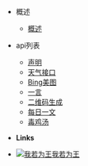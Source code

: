 - 概述

  - [概述](/)

- api列表

  - [声明](/api/)
  - [天气接口](/api/weather)
  - [Bing美图](/api/nicebing)
  - [一言](/api/hitokoto)
  - [二维码生成](/api/qrcode)
  - [每日一文](/api/onearticle)
  - [毒鸡汤](/api/nows)

- **Links**
- [![我若为王](https://assets.ifking.cn/favicon.png!/fw/16)我若为王](https://ifking.cn)